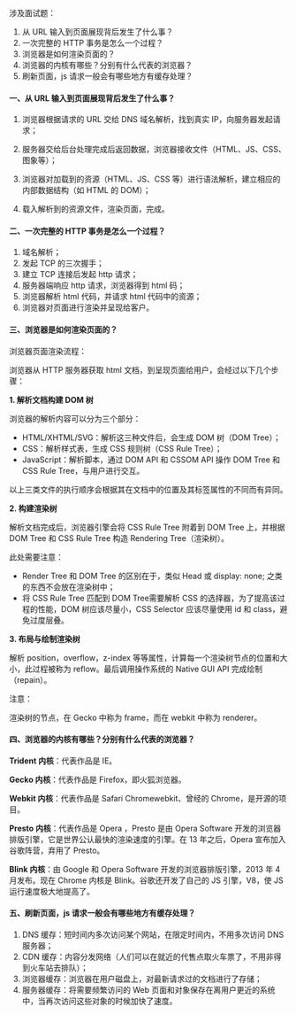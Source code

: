 涉及面试题：
1. 从 URL 输入到页面展现背后发生了什么事？
2. 一次完整的 HTTP 事务是怎么一个过程？
3. 浏览器是如何渲染页面的？
4. 浏览器的内核有哪些？分别有什么代表的浏览器？
5. 刷新页面，js 请求一般会有哪些地方有缓存处理？



#### 一、从 URL 输入到页面展现背后发生了什么事？

1. 浏览器根据请求的 URL 交给 DNS 域名解析，找到真实 IP，向服务器发起请求；

2. 服务器交给后台处理完成后返回数据，浏览器接收文件（HTML、JS、CSS、图象等）；

3. 浏览器对加载到的资源（HTML、JS、CSS 等）进行语法解析，建立相应的内部数据结构（如 HTML 的 DOM）；

4. 载入解析到的资源文件，渲染页面，完成。

   

#### 二、一次完整的 HTTP 事务是怎么一个过程？

1. 域名解析；
2. 发起 TCP 的三次握手；
3. 建立 TCP 连接后发起 http 请求；
4. 服务器端响应 http 请求，浏览器得到 html 码；
5. 浏览器解析 html 代码，并请求 html 代码中的资源；
6. 浏览器对页面进行渲染并呈现给客户。

#### 三、浏览器是如何渲染页面的？

浏览器页面渲染流程：

浏览器从 HTTP 服务器获取 html 文档，到呈现页面给用户，会经过以下几个步骤：

**1. 解析文档构建 DOM 树**

浏览器的解析内容可以分为三个部分：

- HTML/XHTML/SVG：解析这三种文件后，会生成 DOM 树（DOM Tree）；
- CSS：解析样式表，生成 CSS 规则树（CSS Rule Tree）；
- JavaScript：解析脚本，通过 DOM API 和 CSSOM API 操作 DOM Tree 和 CSS Rule Tree，与用户进行交互。

以上三类文件的执行顺序会根据其在文档中的位置及其标签属性的不同而有异同。



**2. 构建渲染树**

解析文档完成后，浏览器引擎会将 CSS Rule Tree 附着到 DOM Tree 上，并根据 DOM Tree 和 CSS Rule Tree 构造 Rendering Tree（渲染树）。

此处需要注意：

- Render Tree 和 DOM Tree 的区别在于，类似 Head 或 display: none; 之类的东西不会放在渲染树中；
- 将 CSS Rule Tree 匹配到 DOM Tree需要解析 CSS 的选择器，为了提高该过程的性能，DOM 树应该尽量小，CSS Selector 应该尽量使用 id 和 class，避免过度层叠。



**3. 布局与绘制渲染树**

解析 position，overflow，z-index 等等属性，计算每一个渲染树节点的位置和大小，此过程被称为 reflow。最后调用操作系统的 Native GUI API 完成绘制（repain）。

注意：

渲染树的节点，在 Gecko 中称为 frame，而在 webkit 中称为 renderer。

#### 四、浏览器的内核有哪些？分别有什么代表的浏览器？

**Trident 内核**：代表作品是 IE。

**Gecko 内核**：代表作品是 Firefox，即火狐浏览器。

**Webkit 内核**：代表作品是 Safari Chromewebkit、曾经的 Chrome，是开源的项目。

**Presto 内核**：代表作品是 Opera ，Presto 是由 Opera Software 开发的浏览器排版引擎，它是世界公认最快的渲染速度的引擎。在 13 年之后，Opera 宣布加入谷歌阵营，弃用了 Presto。

**Blink 内核**：由 Google 和 Opera Software 开发的浏览器排版引擎，2013 年 4 月发布。现在 Chrome 内核是 Blink。谷歌还开发了自己的 JS 引擎，V8，使 JS 运行速度极大地提高了。



#### 五、刷新页面，js 请求一般会有哪些地方有缓存处理？

1. DNS 缓存：短时间内多次访问某个网站，在限定时间内，不用多次访问 DNS 服务器；
2. CDN 缓存：内容分发网络（人们可以在就近的代售点取火车票了，不用非得到火车站去排队）；
3. 浏览器缓存：浏览器在用户磁盘上，对最新请求过的文档进行了存储；
4. 服务器缓存：将需要频繁访问的 Web 页面和对象保存在离用户更近的系统中，当再次访问这些对象的时候加快了速度。


